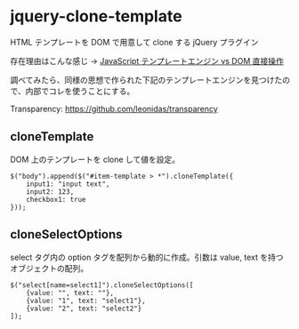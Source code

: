 jquery-clone-template
=====================

HTML テンプレートを DOM で用意して clone する jQuery プラグイン

存在理由はこんな感じ ->
[JavaScript テンプレートエンジン vs DOM 直接操作](https://gist.github.com/froop/5492623)

調べてみたら、同様の思想で作られた下記のテンプレートエンジンを見つけたので、内部でコレを使うことにする。

Transparency: https://github.com/leonidas/transparency

cloneTemplate
--------------------
DOM 上のテンプレートを clone して値を設定。

	$("body").append($("#item-template > *").cloneTemplate({
		input1: "input text",
		input2: 123,
		checkbox1: true
	}));

cloneSelectOptions
--------------------
select タグ内の option タグを配列から動的に作成。引数は value, text を持つオブジェクトの配列。

	$("select[name=select1]").cloneSelectOptions([
		{value: "", text: ""},
		{value: "1", text: "select1"},
		{value: "2", text: "select2"}
	]);
